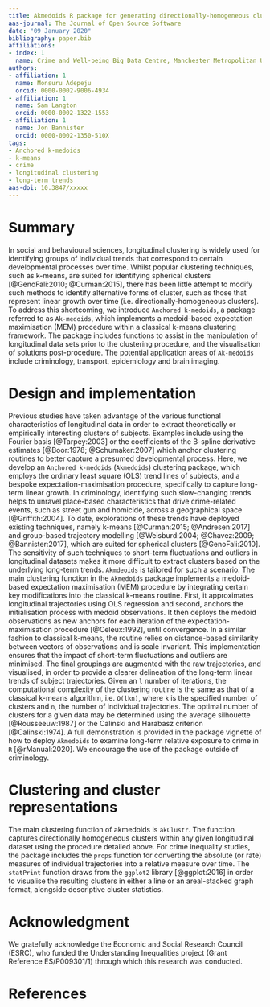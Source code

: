 ```yaml
---
title: Akmedoids R package for generating directionally-homogeneous clusters of longitudinal data sets
aas-journal: The Journal of Open Source Software
date: "09 January 2020"
bibliography: paper.bib
affiliations:
- index: 1
  name: Crime and Well-being Big Data Centre, Manchester Metropolitan University
authors:
- affiliation: 1
  name: Monsuru Adepeju
  orcid: 0000-0002-9006-4934
- affiliation: 1
  name: Sam Langton
  orcid: 0000-0002-1322-1553
- affiliation: 1
  name: Jon Bannister
  orcid: 0000-0002-1350-510X
tags:
- Anchored k-medoids
- k-means
- crime
- longitudinal clustering
- long-term trends
aas-doi: 10.3847/xxxxx
---
```


# Summary

In social and behavioural sciences, longitudinal clustering is widely used for identifying groups of individual trends that correspond to certain developmental processes over time. Whilst popular clustering techniques, such as k-means, are suited for identifying spherical clusters [@GenoFali:2010; @Curman:2015], there has been little attempt to modify such methods to identify alternative forms of cluster, such as those that represent linear growth over time (i.e. directionally-homogeneous clusters). To address this shortcoming, we introduce `Anchored k-medoids`, a package referred to as `Ak-medoids`, which implements a medoid-based expectation maximisation (MEM) procedure within a classical k-means clustering framework.  The package includes functions to assist in the manipulation of longitudinal data sets prior to the clustering procedure, and the visualisation of solutions post-procedure. The potential application areas of `Ak-medoids` include criminology, transport, epidemiology and brain imaging.

# Design and implementation

Previous studies have taken advantage of the various functional characteristics of longitudinal data in order to extract theoretically or empirically interesting clusters of subjects. Examples include using the Fourier basis [@Tarpey:2003] or the coefficients of the B-spline derivative estimates [@Boor:1978; @Schumaker:2007] which anchor clustering routines to better capture a presumed developmental process. Here, we develop an `Anchored k-medoids` (`Akmedoids`) clustering package, which employs the ordinary least square (OLS) trend lines of subjects, and a bespoke expectation-maximisation procedure, specifically to capture long-term linear growth. In criminology, identifying such slow-changing trends helps to unravel place-based characteristics that drive crime-related events, such as street gun and homicide, across a geographical space [@Griffith:2004]. To date, explorations of these trends have deployed existing techniques, namely k-means [@Curman:2015; @Andresen:2017] and group-based trajectory modelling [@Weisburd:2004; @Chavez:2009; @Bannister:2017], which are suited for spherical clusters [@GenoFali:2010]. The sensitivity of such techniques to short-term fluctuations and outliers in longitudinal datasets makes it more difficult to extract clusters based on the underlying long-term trends. `Akmdeoids` is tailored for such a scenario.
The main clustering function in the `Akmedoids` package  implements a medoid-based expectation maximisation (MEM) procedure by integrating certain key modifications into the classical k-means routine. First, it approximates longitudinal trajectories using OLS regression and second, anchors the initialisation process with medoid observations. It then deploys the medoid observations as new anchors for each iteration of the expectation-maximisation procedure [@Celeux:1992], until convergence. In a similar fashion to classical k-means, the routine relies on distance-based similarity between vectors of observations and is scale invariant. This implementation ensures that the impact of short-term fluctuations and outliers are minimised. The final groupings are augmented with the raw trajectories, and visualised, in order to provide a clearer delineation of the long-term linear trends of subject trajectories. Given an `l` number of iterations, the computational complexity of the clustering routine is the same as that of a classical k-means algorithm, i.e. `O(lkn)`, where `k` is the specified number of clusters and `n`, the number of individual trajectories. The optimal number of clusters for a given data may be determined using the average silhouette [@Rousseeuw:1987] or the Calinski and Harabasz criterion [@Calinski:1974]. A full demonstration is provided in the package vignette of how to deploy `Akmedoids` to examine long-term relative exposure to crime in `R` [@rManual:2020]. We encourage the use of the package outside of criminology.

# Clustering and cluster representations

The main clustering function of akmedoids is `akClustr`. The function captures directionally homogeneous clusters within any given longitudinal dataset using the procedure detailed above. For crime inequality studies, the package includes the `props` function for converting the absolute (or rate) measures of individual trajectories into a relative measure over time. The `statPrint` function draws from the `ggplot2` library [@ggplot:2016] in order to visualise the resulting clusters in either a line or an areal-stacked graph format, alongside descriptive cluster statistics.

# Acknowledgment

We gratefully acknowledge the Economic and Social Research Council (ESRC), who funded the Understanding Inequalities project (Grant Reference ES/P009301/1) through which this research was conducted.

# References

